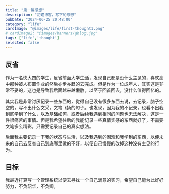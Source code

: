 ```yaml
---
title: "第一篇感想"
description: "初建博客，写下的感想"
pubDate: "2024-06-25 20:48:00"
category: "life"
cardImage: "@images/life/first-thought1.png"
# cardImage2: "@images/banners/gblog.jpg"
tags: ["life",'thought']
selected: false
---
```


## 反省

作为一名快大四的学生，反省前面大学生活，发现自己都是没什么主见的，喜欢高中那种被人布置作业的然后亦步亦趋的去完成。但是作为一位成年人，其实这是非常不妥的，这也是导致我后面越来越懒散，以至于回首回去，没什么值得回忆的。

其实我是非常讨厌记录一些东西的，觉得自己没有很多东西去说，去记录，脑子空空的，写不出什么文采，文笔飞扬的句子。也发现，因为我的不记录，也看不出我到底学到了什么，以及基础如何，或者后续我遇到相同的问题也无法解决，这是一件很痛苦的事情。但是我希望往后的我能记录一些真情实感的东西就好了，不需要文笔多么精彩，只需要记录自己的真实想法。

后面我主要记录一下我的状态与生活，以及我遇到的困难和我学到的东西，以便未来的自己去反省自己到底哪里做的不好，以便自己慢慢的改掉这种没有主见的行为。

## 目标

我最近打算写一个管理系统以便去寻找一个自己满意的实习，希望自己能为此好好努力，不负韶华，不负卿。
